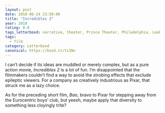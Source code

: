 ```yaml
---
layout: post 
date: 2018-06-24 23:59:00
title: "Incredibles 2"
year: 2018
rating: 0.8
tags_letterboxd: narrative, theater, Prince Theater, Philadelphia, Leah, animation
tags:
  - film
category: Letterboxd
canonical: https://boxd.it/ts1Nv
---
```


I can’t decide if its ideas are muddled or merely complex, but as a pure action movie, <cite>Incredibles 2</cite> is a lot of fun. I’m disappointed that the filmmakers couldn’t find a way to avoid the strobing effects that exclude epileptic viewers. For a company as creatively industrious as Pixar, that struck me as a lazy choice.

As for the preceding short film, <cite>Bao</cite>, bravo to Pixar for stepping away from the Eurocentric boys’ club, but yeesh, maybe apply that diversity to something less cloyingly trite?